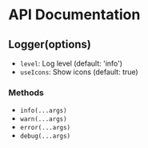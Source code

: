 # API Documentation

## Logger(options)
- `level`: Log level (default: 'info')
- `useIcons`: Show icons (default: true)

### Methods
- `info(...args)`
- `warn(...args)`
- `error(...args)`
- `debug(...args)`
